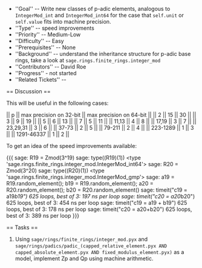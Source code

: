  * ''Goal'' -- Write new classes of p-adic elements, analogous to `IntegerMod_int` and `IntegerMod_int64` for the case that `self.unit` or `self.value` fits into machine precision.
 * ''Type'' -- speed improvements
 * ''Priority'' -- Medium-Low
 * ''Difficulty'' -- Easy
 * ''Prerequisites'' -- None
 * ''Background'' -- understand the inheritance structure for p-adic base rings, take a look at `sage.rings.finite_rings.integer_mod`
 * ''Contributors'' -- David Roe
 * ''Progress'' - not started
 * ''Related Tickets'' -- 

== Discussion ==

This will be useful in the following cases:

|| p || max precision on 32-bit || max precision on 64-bit ||
|| 2 || 15 || 30 ||
|| 3 || 9 || 19 ||
|| 5 || 6 || 13 ||
|| 7 || 5 || 11 ||
|| 11,13 || 4 || 8 ||
|| 17,19 || 3 || 7 ||
|| 23,29,31 || 3 || 6 ||
|| 37-73 || 2 || 5 ||
|| 79-211 || 2 || 4 ||
|| 223-1289 || 1 || 3 ||
|| 1291-46337 || 1 || 2 ||

To get an idea of the speed improvements available:

{{{
sage: R19 = Zmod(3^19)
sage: type((R19)(1))
<type 'sage.rings.finite_rings.integer_mod.IntegerMod_int64'>
sage: R20 = Zmod(3^20)
sage: type((R20)(1))
<type 'sage.rings.finite_rings.integer_mod.IntegerMod_gmp'>
sage: a19 = R19.random_element(); b19 = R19.random_element(); a20 = R20.random_element(); b20 = R20.random_element()
sage: timeit("c19 = a19*b19")
625 loops, best of 3: 197 ns per loop
sage: timeit("c20 = a20*b20")
625 loops, best of 3: 454 ns per loop
sage: timeit("c19 = a19 + b19")
625 loops, best of 3: 178 ns per loop
sage: timeit("c20 = a20+b20")
625 loops, best of 3: 389 ns per loop
}}}

== Tasks ==

 1. Using `sage/rings/finite_rings/integer_mod.pyx` and `sage/rings/padics/padic_(capped_relative_element.pyx AND capped_absolute_element.pyx AND fixed_modulus_element.pyx)` as a model, implement Zp and Qp using machine arithmetic. 
